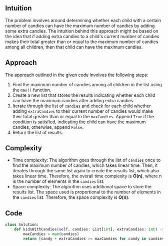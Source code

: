 ## Intuition
The problem involves around determining whether each child with a certain number of candies can have the maximum number of candies by adding some extra candies. The intuition behind this approach might be based on the idea that if adding extra candies to a child's current number of candies makes their total greater than or equal to the maximum number of candies among all children, then that child can have the maximum candies.

## Approach
The approach outlined in the given code involves the following steps:
1. Find the maximum number of candies among all children in the list using the `max()` function.
2. Create a new list that stores the results indicating whether each child can have the maximum candies after adding extra candies.
3. Iterate through the list of `candies` and check for each child whether adding `extraCandies` to their current number of candies would make their total greater than or equal to the `maxCandies`. Append `True` if the condition is satisfied, indicating the child can have the maximum candies; otherwise, append `False`.
4. Return the list of results.

## Complexity
- Time complexity: The algorithm goes through the list of `candies` once to find the maximum number of candies, which takes linear time. Then, it iterates through the same list again to create the results list, which also takes linear time. Therefore, the overall time complexity is **O(n)**, where n is the number of elements in the `candies` list.
- Space complexity: The algorithm uses additional space to store the results list. The space used is proportional to the number of elements in the `candies` list. Therefore, the space complexity is **O(n)**.

## Code
```python
class Solution:
    def kidsWithCandies(self, candies: List[int], extraCandies: int) -> List[bool]:
        maxCandies = max(candies)
        return [candy + extraCandies >= maxCandies for candy in candies]
```